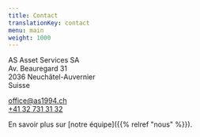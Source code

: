```yaml
---
title: Contact
translationKey: contact
menu: main
weight: 1000
---
```


AS Asset Services SA  
Av. Beauregard 31  
2036 Neuchâtel-Auvernier  
Suisse

[office@as1994.ch](mailto:office@as1994.ch)  
[+41 32 731 31 32](tel:+41327313132)

En savoir plus sur [notre équipe]({{% relref "nous" %}}).